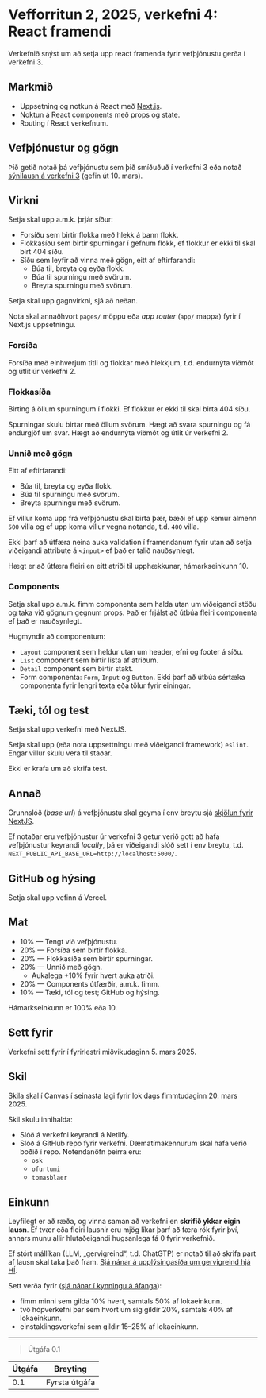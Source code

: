 # Vefforritun 2, 2025, verkefni 4: React framendi

Verkefnið snýst um að setja upp react framenda fyrir vefþjónustu gerða í verkefni 3.

## Markmið

- Uppsetning og notkun á React með [Next.js](https://nextjs.org/).
- Noktun á React components með props og state.
- Routing í React verkefnum.

## Vefþjónustur og gögn

Þið getið notað þá vefþjónustu sem þið smíðuðuð í verkefni 3 eða notað [sýnilausn á verkefni 3](https://github.com/vefforritun/vef2-2023-v3-synilausn) (gefin út 10. mars).

## Virkni

Setja skal upp a.m.k. þrjár síður:

- Forsíðu sem birtir flokka með hlekk á þann flokk.
- Flokkasíðu sem birtir spurningar í gefnum flokk, ef flokkur er ekki til skal birt 404 síðu.
- Síðu sem leyfir að vinna með gögn, eitt af eftirfarandi:
  - Búa til, breyta og eyða flokk.
  - Búa til spurningu með svörum.
  - Breyta spurningu með svörum.

Setja skal upp gagnvirkni, sjá að neðan.

Nota skal annaðhvort `pages/` möppu eða _app router_ (`app/` mappa) fyrir í Next.js uppsetningu.

### Forsíða

Forsíða með einhverjum titli og flokkar með hlekkjum, t.d. endurnýta viðmót og útlit úr verkefni 2.

### Flokkasíða

Birting á öllum spurningum í flokki. Ef flokkur er ekki til skal birta 404 síðu.

Spurningar skulu birtar með öllum svörum. Hægt að svara spurningu og fá endurgjöf um svar. Hægt að endurnýta viðmót og útlit úr verkefni 2.

### Unnið með gögn

Eitt af eftirfarandi:

- Búa til, breyta og eyða flokk.
- Búa til spurningu með svörum.
- Breyta spurningu með svörum.

Ef villur koma upp frá vefþjónustu skal birta þær, bæði ef upp kemur almenn `500` villa og ef upp koma villur vegna notanda, t.d. `400` villa.

Ekki þarf að útfæra neina auka validation í framendanum fyrir utan að setja viðeigandi attribute á `<input>` ef það er talið nauðsynlegt.

Hægt er að útfæra fleiri en eitt atriði til upphækkunar, hámarkseinkunn 10.

### Components

Setja skal upp a.m.k. fimm componenta sem halda utan um viðeigandi stöðu og taka við gögnum gegnum props. Það er frjálst að útbúa fleiri componenta ef það er nauðsynlegt.

Hugmyndir að componentum:

- `Layout` component sem heldur utan um header, efni og footer á síðu.
- `List` component sem birtir lista af atriðum.
- `Detail` component sem birtir stakt.
- Form componenta: `Form`, `Input` og `Button`. Ekki þarf að útbúa sértæka componenta fyrir lengri texta eða tölur fyrir einingar.

## Tæki, tól og test

Setja skal upp verkefni með NextJS.

Setja skal upp (eða nota uppsettningu með viðeigandi framework) `eslint`. Engar villur skulu vera til staðar.

Ekki er krafa um að skrifa test.

## Annað

Grunnslóð (_base url_) á vefþjónustu skal geyma í env breytu sjá [skjölun fyrir NextJS](https://nextjs.org/docs/pages/building-your-application/configuring/environment-variables#exposing-environment-variables-to-the-browser).

Ef notaðar eru vefþjónustur úr verkefni 3 getur verið gott að hafa vefþjónustur keyrandi _locally_, þá er viðeigandi slóð sett í env breytu, t.d. `NEXT_PUBLIC_API_BASE_URL=http://localhost:5000/`.

## GitHub og hýsing

Setja skal upp vefinn á Vercel.

## Mat

- 10% — Tengt við vefþjónustu.
- 20% — Forsíða sem birtir flokka.
- 20% — Flokkasíða sem birtir spurningar.
- 20% — Unnið með gögn.
  - Aukalega +10% fyrir hvert auka atriði.
- 20% — Components útfærðir, a.m.k. fimm.
- 10% — Tæki, tól og test; GitHub og hýsing.

Hámarkseinkunn er 100% eða 10.

## Sett fyrir

Verkefni sett fyrir í fyrirlestri miðvikudaginn 5. mars 2025.

## Skil

Skila skal í Canvas í seinasta lagi fyrir lok dags fimmtudaginn 20. mars 2025.

Skil skulu innihalda:

- Slóð á verkefni keyrandi á Netlify.
- Slóð á GitHub repo fyrir verkefni. Dæmatímakennurum skal hafa verið boðið í repo. Notendanöfn þeirra eru:
  - `osk`
  - `ofurtumi`
  - `tomasblaer`

## Einkunn

Leyfilegt er að ræða, og vinna saman að verkefni en **skrifið ykkar eigin lausn**. Ef tvær eða fleiri lausnir eru mjög líkar þarf að færa rök fyrir því, annars munu allir hlutaðeigandi hugsanlega fá 0 fyrir verkefnið.

Ef stórt mállíkan (LLM, „gervigreind“, t.d. ChatGTP) er notað til að skrifa part af lausn skal taka það fram. [Sjá nánar á upplýsingasíða um gervigreind hjá HÍ](https://gervigreind.hi.is/).

Sett verða fyrir ([sjá nánar í kynningu á áfanga](https://github.com/vefforritun/vef2-2025/blob/main/namsefni/01.kynning/1.kynning.md)):

- fimm minni sem gilda 10% hvert, samtals 50% af lokaeinkunn.
- tvö hópverkefni þar sem hvort um sig gildir 20%, samtals 40% af lokaeinkunn.
- einstaklingsverkefni sem gildir 15–25% af lokaeinkunn.

---

> Útgáfa 0.1

| Útgáfa | Breyting      |
| ------ | ------------- |
| 0.1    | Fyrsta útgáfa |
